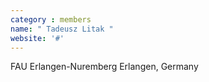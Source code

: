 ```yaml
---
category : members
name: " Tadeusz Litak " 
website: '#'
---
```

FAU Erlangen-Nuremberg
Erlangen, Germany

